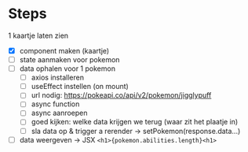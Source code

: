# Steps

1 kaartje laten zien

- [x] component maken (kaartje)
- [ ] state aanmaken voor pokemon
- [ ] data ophalen voor 1 pokemon
  - [ ] axios installeren
  - [ ] useEffect instellen (on mount)
  - [ ] url nodig: https://pokeapi.co/api/v2/pokemon/jigglypuff
  - [ ] async function
  - [ ] async aanroepen
  - [ ] goed kijken: welke data krijgen we terug (waar zit het plaatje in)
  - [ ] sla data op & trigger a rerender -> setPokemon(response.data...)
- [ ] data weergeven -> JSX `<h1>{pokemon.abilities.length}<h1>`
